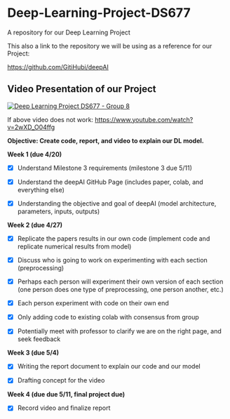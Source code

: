 # Deep-Learning-Project-DS677
A repository for our Deep Learning Project


This also a link to the repository we will be using as a reference for our Project:

https://github.com/GitiHubi/deepAI





## Video Presentation of our Project
[![Deep Learning Project DS677 - Group 8 ](https://img.youtube.com/vi/2wXD_O04ffg/0.jpg)](https://www.youtube.com/watch?v=2wXD_O04ffg)




If above video does not work: https://www.youtube.com/watch?v=2wXD_O04ffg




**Objective: Create code, report, and video to explain our DL model.**

**Week 1 (due 4/20)**

- [x] Understand Milestone 3 requirements (milestone 3 due 5/11)

- [x] Understand the deepAI GitHub Page (includes paper, colab, and everything else) 

- [x] Understanding the objective and goal of deepAI (model architecture, parameters, inputs, outputs)

**Week 2 (due 4/27)**

- [x] Replicate the papers results in our own code (implement code and replicate numerical results from model) 

- [x] Discuss who is going to work on experimenting with each section (preprocessing) 

- [x] Perhaps each person will experiment their own version of each section (one person does one type of preprocessing, one person another, etc.) 

- [x] Each person experiment with code on their own end

- [x] Only adding code to existing colab with consensus from group 

- [x] Potentially meet with professor to clarify we are on the right page, and seek feedback

**Week 3 (due 5/4)**

- [x] Writing the report document to explain our code and our model

- [x] Drafting concept for the video

**Week 4 (due due 5/11, final project due)**

- [x] Record video and finalize report
